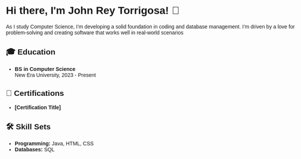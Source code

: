 <!DOCTYPE html>
<html lang="en">
<head>
  <meta charset="UTF-8">
  <meta name="viewport" content="width=device-width, initial-scale=1.0">
  <title>GitHub CV</title>
</head>
<body style="font-family: Arial, sans-serif; max-width: 800px; margin: auto; padding: 20px;">
  <h1>Hi there, I'm John Rey Torrigosa! 👋</h1>
  <p>As I study Computer Science, I’m developing a solid foundation in coding and database management. I’m driven by a love for problem-solving and creating software that works well in real-world scenarios</p>

  <h2>🎓 Education</h2>
  <ul>
    <li><strong>BS in Computer Science</strong><br>
        New Era University, 2023 - Present</li>
  </ul>

  <h2>📜 Certifications</h2>
  <ul>
    <li><strong>[Certification Title]</strong></li>
  </ul>

  <h2>🛠️ Skill Sets</h2>
  <ul>
    <li><strong>Programming:</strong> Java, HTML, CSS</li>
    <li><strong>Databases:</strong> SQL</li>
  </ul>

</body>
</html>

